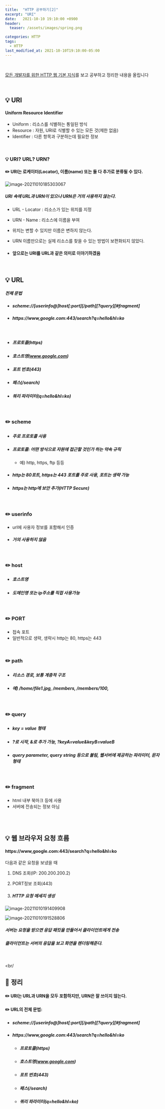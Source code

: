```yaml
---
title:  "HTTP 공부하기[2]"
excerpt: "URI"
date:   2021-10-10 19:10:00 +0900
header:
  teaser: /assets/images/spring.png

categories: HTTP
tags:
  - HTTP
last_modified_at: 2021-10-10T19:10:00-05:00
---
```


<br/>

[모든 개발자를 위한 HTTP 웹 기본 지식](https://www.inflearn.com/course/http-%EC%9B%B9-%EB%84%A4%ED%8A%B8%EC%9B%8C%ED%81%AC/dashboard)를 보고 공부하고 정리한 내용을 올립니다

<br/>

## **💡** URI

#### Uniform Resource Identifier

- Uniform : 리소스를 식별하는 통일된 방식
- Resource : 자원, URI로 식별할 수 있는 모든 것(제한 없음)
- Identifier : 다른 항목과 구분하는데 필요한 정보

<br/>

### 💡 URI? URL? URN?

#### ✏️ URI는 로케이터(Locator), 이름(name) 또는 둘 다 추가로 분류될 수 있다.

![image-20211010185303067](C:/Users/huipu/AppData/Roaming/Typora/typora-user-images/image-20211010185303067.png)

##### URI 속에 URL과 URN이 있으나 URN은 거의 사용하지 않는다.

- URL - Locator : 리소스가 있는 위치를 지정

- URN - Name : 리소스에 이름을 부여

- 위치는 변할 수 있지만 이름은 변하지 않는다.

- URN 이름만으로는 실제 리소스를 찾을 수 있는 방법이 보편화되지 않았다.

- #### 앞으로는 URI를 URL과 같은 의미로 이야기하겠음 

<br/>

## 💡 URL

##### 전체 문법

- ##### scheme://[userinfo@]host\[:port]\[/path]\[?query]\[#fragment]

- ##### https://www,google.com:443/search?q=hello&hl=ko

<br/>

- ##### 프로토콜(https)

- ##### 호스트명(www.google.com)

- ##### 포트 번호(443)

- ##### 패스(/search)

- ##### 쿼리 파라미터(q=hello&hl=ko)

<br/>

### ✏️ scheme

- ##### 주로 프로토콜 사용

- ##### 프로토콜: 어떤 방식으로 자원에 접근할 것인가 하는 약속 규칙

  - 예) http, https, ftp 등등

- ##### http는 80포트, https는 443 포트를 주로 사용, 포트는 생략 가능

- ##### https는 http에 보안 추가(HTTP Secure)

<br/>

### ✏️ userinfo

- url에 사용자 정보를 포함해서 인증

- ##### 거의 사용하지 않음

<br/>

### ✏️ host

- ##### 호스트명

- ##### 도메인명 또는 ip주소를 직접 사용가능

<br/>

### ✏️  PORT

- 접속 포트
- 일반적으로 생략, 생략시 http는 80, https는 443

<br/>

### ✏️ path

- ##### 리소스 경로, 보통 계층적 구조

- ##### 예) /home/file1.jpg,   /members,   /members/100, 

<br/>

### ✏️ query

- ##### key = value 형태

- ##### ?로 시작, &로 추가 가능, ?keyA=value&keyB=valueB

- ##### query parameter, query string 등으로 불림, 웹서버에 제공하는 파라미터, 문자 형태

<br/>

### ✏️ fragment

- html 내부 북마크 등에 사용
- 서버에 전송되는 정보 아님

<br/>

<br/>

## 💡 웹 브라우저 요청 흐름

#### https://www,google.com:443/search?q=hello&hl=ko

다음과 같은 요청을 보냈을 때

1. DNS 조회(IP: 200.200.200.2)

2. PORT정보 조회(443)

3. ##### HTTP 요청 메세지 생성

![image-20211010191409908](C:/Users/huipu/AppData/Roaming/Typora/typora-user-images/image-20211010191409908.png)

![image-20211010191528806](C:/Users/huipu/AppData/Roaming/Typora/typora-user-images/image-20211010191528806.png)

##### 서버는 요청을 받으면 응답 패킷을 만들어서 클라이언트에게 전송

##### 클라이언트는 서버의 응답을 보고 화면을 렌더링해준다.

<br/>

<br/

## **🧾** 정리

#### ✏️ URI는 URL과 URN을 모두 포함하지만, URN은 잘 쓰이지 않는다.

#### ✏️ URL의 전체 문법:

- ##### scheme://[userinfo@]host\[:port]\[/path]\[?query]\[#fragment]

- ##### https://www,google.com:443/search?q=hello&hl=ko
  - ##### 프로토콜(https)

  - ##### 호스트명(www.google.com)

  - ##### 포트 번호(443)

  - ##### 패스(/search)

  - ##### 쿼리 파라미터(q=hello&hl=ko)